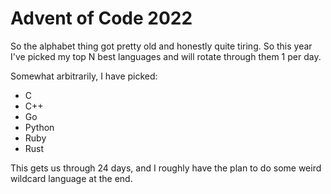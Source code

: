 # Advent of Code 2022

So the alphabet thing got pretty old and honestly quite tiring. So this year I've picked my top N best languages
and will rotate through them 1 per day.

Somewhat arbitrarily, I have picked:
- C
- C++
- Go
- Python
- Ruby
- Rust

This gets us through 24 days, and I roughly have the plan to do some weird wildcard language at the end.